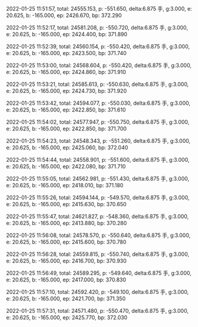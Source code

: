 2022-01-25 11:51:57, total: 24555.153, p: -551.650, delta:6.875 手, g:3.000, e: 20.625, b: -165.000, ep: 2426.670, bp: 372.290

2022-01-25 11:52:17, total: 24581.208, p: -550.720, delta:6.875 手, g:3.000, e: 20.625, b: -165.000, ep: 2424.400, bp: 371.890

2022-01-25 11:52:39, total: 24560.154, p: -550.420, delta:6.875 手, g:3.000, e: 20.625, b: -165.000, ep: 2423.500, bp: 371.740

2022-01-25 11:53:00, total: 24568.604, p: -550.420, delta:6.875 手, g:3.000, e: 20.625, b: -165.000, ep: 2424.860, bp: 371.910

2022-01-25 11:53:21, total: 24585.613, p: -550.630, delta:6.875 手, g:3.000, e: 20.625, b: -165.000, ep: 2424.730, bp: 371.920

2022-01-25 11:53:42, total: 24594.077, p: -550.030, delta:6.875 手, g:3.000, e: 20.625, b: -165.000, ep: 2422.850, bp: 371.610

2022-01-25 11:54:02, total: 24577.947, p: -550.750, delta:6.875 手, g:3.000, e: 20.625, b: -165.000, ep: 2422.850, bp: 371.700

2022-01-25 11:54:23, total: 24548.343, p: -551.260, delta:6.875 手, g:3.000, e: 20.625, b: -165.000, ep: 2425.060, bp: 372.040

2022-01-25 11:54:44, total: 24558.901, p: -551.600, delta:6.875 手, g:3.000, e: 20.625, b: -165.000, ep: 2422.080, bp: 371.710

2022-01-25 11:55:05, total: 24562.981, p: -551.430, delta:6.875 手, g:3.000, e: 20.625, b: -165.000, ep: 2418.010, bp: 371.180

2022-01-25 11:55:26, total: 24594.144, p: -549.570, delta:6.875 手, g:3.000, e: 20.625, b: -165.000, ep: 2415.630, bp: 370.650

2022-01-25 11:55:47, total: 24621.827, p: -548.360, delta:6.875 手, g:3.000, e: 20.625, b: -165.000, ep: 2413.880, bp: 370.280

2022-01-25 11:56:08, total: 24578.570, p: -550.640, delta:6.875 手, g:3.000, e: 20.625, b: -165.000, ep: 2415.600, bp: 370.780

2022-01-25 11:56:28, total: 24559.815, p: -550.740, delta:6.875 手, g:3.000, e: 20.625, b: -165.000, ep: 2416.700, bp: 370.930

2022-01-25 11:56:49, total: 24589.295, p: -549.640, delta:6.875 手, g:3.000, e: 20.625, b: -165.000, ep: 2417.000, bp: 370.830

2022-01-25 11:57:10, total: 24592.420, p: -549.100, delta:6.875 手, g:3.000, e: 20.625, b: -165.000, ep: 2421.700, bp: 371.350

2022-01-25 11:57:31, total: 24571.480, p: -550.470, delta:6.875 手, g:3.000, e: 20.625, b: -165.000, ep: 2425.770, bp: 372.030
